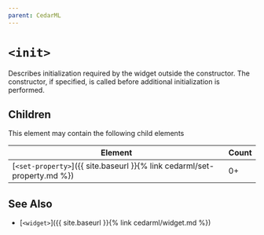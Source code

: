 ```yaml
---
parent: CedarML
---
```

# `<init>`
Describes initialization required by the widget outside the constructor.
The constructor, if specified, is called before additional initialization is
performed.

## Children
This element may contain the following child elements

| Element                                                                  | Count |
|--------------------------------------------------------------------------|-------|
| [`<set-property>`]({{ site.baseurl }}{% link cedarml/set-property.md %}) | 0+    |

## See Also
- [`<widget>`]({{ site.baseurl }}{% link cedarml/widget.md %})
